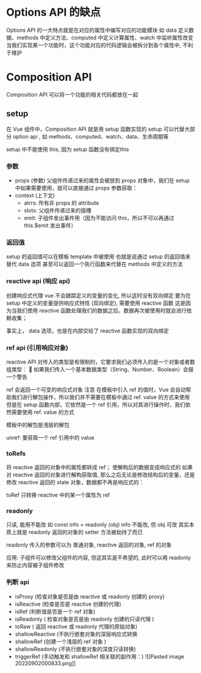 # Options API 的缺点
Options API 的一大特点就是在对应的属性中编写对应的功能模块
如 data 定义数据、methods 中定义方法、computed 中定义计算属性、watch 中监听属性改变
当我们实现某一个功能时，这个功能对应的代码逻辑会被拆分到各个属性中, 不利于维护

# Composition API
 Composition API 可以将一个功能的相关代码都放在一起
## setup
在 Vue 组件中，Composition API 就是用 setup 函数实现的
setup 可以代替大部分 option api , 如 methods、computed、watch、data、生命周期等

 setup 中不能使用 this, 因为 setup 函数没有绑定this

### 参数
- props (参数)
父组件传递过来的属性会被放到 props 对象中，我们在 setup 中如果需要使用，就可以直接通过 props 参数获取：
- context (上下文)
	- atrrs: 所有非 props 的 attribute
	- slots: 父组件传递过来的插槽
	- emit: 子组件发出事件用（因为不能访问 this，所以不可以再通过 this.$emit 发出事件）

### 返回值
setup 的返回值可以在模板 template 中被使用
也就是说通过 setup 的返回值来替代 data 选项
甚至可以返回一个执行函数来代替在 methods 中定义的方法

### reactive api (响应 api)
创建响应式代理
vue 不会跟踪定义的变量的变化, 所以这时没有双向绑定
要为在 setup 中定义的变量提供响应式特性 (双向绑定), 需要使用 reactive 函数
这是因为当我们使用 reactive 函数处理我们的数据之后，数据再次被使用时就会进行依赖收集；

事实上， data 选项，也是在内部交给了 reactive 函数实现的双向绑定

### ref api (引用响应对象)
reactive API 对传入的类型是有限制的，它要求我们必须传入的是一个对象或者数组类型： 
 如果我们传入一个基本数据类型（String、Number、Boolean）会报一个警告

ref 会返回一个可变的响应式对象
注意
在模板中引入 ref 的值时，Vue 会自动帮助我们进行解包操作，所以我们并不需要在模板中通过 ref. value 的方式来使用
但是在 setup 函数内部，它依然是一个 ref 引用，所以对其进行操作时，我们依然需要使用 ref. value 的方式

模板中的解包是浅层的解包

unref: 要获取一个 ref 引用中的 value

### toRefs
将 reactive 返回的对象中的属性都转成 ref；
使解构后的数据变成响应式的
如果对 reactive 返回的对象进行解构获取值, 那么之后无论是修改结构后的变量，还是修改 reactive 返回的 state 对象，数据都不再是响应式的：

toRef 
只转换 reactive 中的某一个属性为 ref

### readonly
只读, 能用不能改
如 const info = readonly (obj)
info 不能改, 但 obj 可改
其实本质上就是 readonly 返回的对象的 setter 方法被劫持了而已

readonly 传入的参数可以为
普通对象, reactive 返回的对象, ref 的对象

应用: 
子组件可以修改父组件的内容, 但这其实是不希望的, 此时可以用 readonly 来防止内容被子组件修改



### 判断 api
- isProxy (检查对象是否是由 reactive 或 readonly 创建的 proxy)
- isReactive (检查是否是 reactive 创建的代理)
- isRef (判断值是否是一个 ref 对象)
- isReadonly ( 检查对象是否是由 readonly 创建的只读代理 )
- toRaw ( 返回 reactive 或 readonly 代理的原始对象)
- shallowReactive (不执行嵌套对象的深层响应式转换 
- shallowRef (创建一个浅层的 ref 对象 )
- shallowReadonly (不执行嵌套对象的深度只读转换)
- triggerRef (手动触发和 shallowRef 相关联的副作用：) ![[Pasted image 20220902000833.png]]

